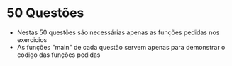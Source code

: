 # 50 Questões
- Nestas 50 questões são necessárias apenas as funções pedidas nos exercicios
- As funções "main" de cada questão servem apenas para demonstrar o codigo das funções pedidas

